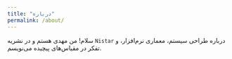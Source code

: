 ```yaml
---
title: "درباره"
permalink: /about/
---
```


سلام! من مهدی هستم و در نشریه `Nistar` درباره طراحی سیستم، معماری نرم‌افزار، و تفکر در مقیاس‌های پیچیده می‌نویسم.
